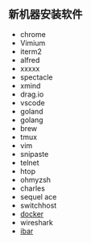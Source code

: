## 新机器安装软件
-  chrome
  - Vimium
- iterm2
- alfred
- xxxxx
- spectacle
- xmind
- drag.io
- vscode
- goland
- golang
- brew
- tmux
- vim
- snipaste
- telnet
- htop
- ohmyzsh
- charles
- sequel ace
- switchhost
- [docker](#docker)
- wireshark
- [ibar](https://www.better365.cn/ibar.html?statId=67&bd_vid=10703743266812597819)
